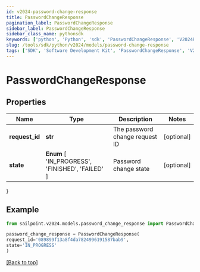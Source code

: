 ```yaml
---
id: v2024-password-change-response
title: PasswordChangeResponse
pagination_label: PasswordChangeResponse
sidebar_label: PasswordChangeResponse
sidebar_class_name: pythonsdk
keywords: ['python', 'Python', 'sdk', 'PasswordChangeResponse', 'V2024PasswordChangeResponse'] 
slug: /tools/sdk/python/v2024/models/password-change-response
tags: ['SDK', 'Software Development Kit', 'PasswordChangeResponse', 'V2024PasswordChangeResponse']
---
```


# PasswordChangeResponse


## Properties

Name | Type | Description | Notes
------------ | ------------- | ------------- | -------------
**request_id** | **str** | The password change request ID | [optional] 
**state** |  **Enum** [  'IN_PROGRESS',    'FINISHED',    'FAILED' ] | Password change state | [optional] 
}

## Example

```python
from sailpoint.v2024.models.password_change_response import PasswordChangeResponse

password_change_response = PasswordChangeResponse(
request_id='089899f13a8f4da7824996191587bab9',
state='IN_PROGRESS'
)

```
[[Back to top]](#) 

